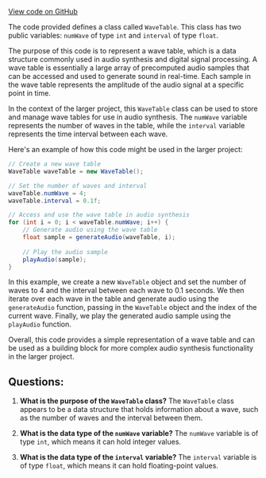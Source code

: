 [View code on GitHub](https://github.com/TieHaxJan/Brick-Force/Assembly-CSharp\WaveTable.cs)

The code provided defines a class called `WaveTable`. This class has two public variables: `numWave` of type `int` and `interval` of type `float`. 

The purpose of this code is to represent a wave table, which is a data structure commonly used in audio synthesis and digital signal processing. A wave table is essentially a large array of precomputed audio samples that can be accessed and used to generate sound in real-time. Each sample in the wave table represents the amplitude of the audio signal at a specific point in time.

In the context of the larger project, this `WaveTable` class can be used to store and manage wave tables for use in audio synthesis. The `numWave` variable represents the number of waves in the table, while the `interval` variable represents the time interval between each wave.

Here's an example of how this code might be used in the larger project:

```java
// Create a new wave table
WaveTable waveTable = new WaveTable();

// Set the number of waves and interval
waveTable.numWave = 4;
waveTable.interval = 0.1f;

// Access and use the wave table in audio synthesis
for (int i = 0; i < waveTable.numWave; i++) {
    // Generate audio using the wave table
    float sample = generateAudio(waveTable, i);
    
    // Play the audio sample
    playAudio(sample);
}
```

In this example, we create a new `WaveTable` object and set the number of waves to 4 and the interval between each wave to 0.1 seconds. We then iterate over each wave in the table and generate audio using the `generateAudio` function, passing in the `WaveTable` object and the index of the current wave. Finally, we play the generated audio sample using the `playAudio` function.

Overall, this code provides a simple representation of a wave table and can be used as a building block for more complex audio synthesis functionality in the larger project.
## Questions: 
 1. **What is the purpose of the `WaveTable` class?**
The `WaveTable` class appears to be a data structure that holds information about a wave, such as the number of waves and the interval between them.

2. **What is the data type of the `numWave` variable?**
The `numWave` variable is of type `int`, which means it can hold integer values.

3. **What is the data type of the `interval` variable?**
The `interval` variable is of type `float`, which means it can hold floating-point values.